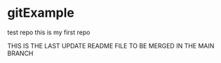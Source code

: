 # gitExample
test repo
this is my first repo

THIS IS THE LAST UPDATE README FILE TO BE MERGED IN THE MAIN BRANCH



